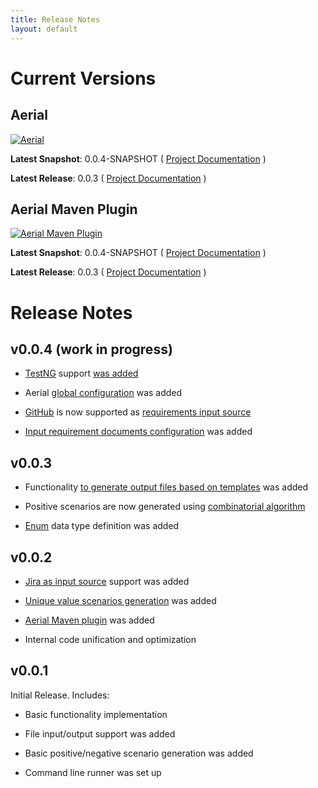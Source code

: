 ```yaml
---
title: Release Notes
layout: default
---
```


# Current Versions

## Aerial

[![Aerial](https://maven-badges.herokuapp.com/maven-central/com.github.mkolisnyk/aerial/badge.svg?style=flat)](http://mvnrepository.com/artifact/com.github.mkolisnyk/aerial)

**Latest Snapshot**: 0.0.4-SNAPSHOT ( [Project Documentation](/aerial/aerial-0.0.4-SNAPSHOT) )

**Latest Release**: 0.0.3 ( [Project Documentation](/aerial/aerial-0.0.3) )

## Aerial Maven Plugin

[![Aerial Maven Plugin](https://maven-badges.herokuapp.com/maven-central/com.github.mkolisnyk/aerial-maven-plugin/badge.svg?style=flat)](http://mvnrepository.com/artifact/com.github.mkolisnyk/aerial-maven-plugin)

**Latest Snapshot**: 0.0.4-SNAPSHOT ( [Project Documentation](/aerial/aerial-maven-plugin-0.0.4-SNAPSHOT) )

**Latest Release**: 0.0.3 ( [Project Documentation](/aerial/aerial-maven-plugin-0.0.3) )

# Release Notes

## v0.0.4 (work in progress)

* [TestNG](http://testng.org) support [was added](/aerial/features#testng)

* Aerial [global configuration](/aerial/configuration-guide#general-configuration-options) was added

* [GitHub](http://github.com) is now supported as [requirements input source](/aerial/features#github)

* [Input requirement documents configuration](/aerial/configuration-guide#source-document-parsing-templates) was added

## v0.0.3

* Functionality [to generate output files based on templates](/aerial/configuration-guide#scenario-generation-templates) was added

* Positive scenarios are now generated using [combinatorial algorithm](/aerial/features#combinatorial-tests-optimization)

* [Enum](/aerial/features#enums) data type definition was added

## v0.0.2

* [Jira as input source](/aerial/features#jira) support was added

* [Unique value scenarios generation](/aerial/features#unique-value-scenarios) was added

* [Aerial Maven plugin](/aerial/features#maven-plugin) was added

* Internal code unification and optimization

## v0.0.1

Initial Release. Includes:

* Basic functionality implementation

* File input/output support was added

* Basic positive/negative scenario generation was added

* Command line runner was set up